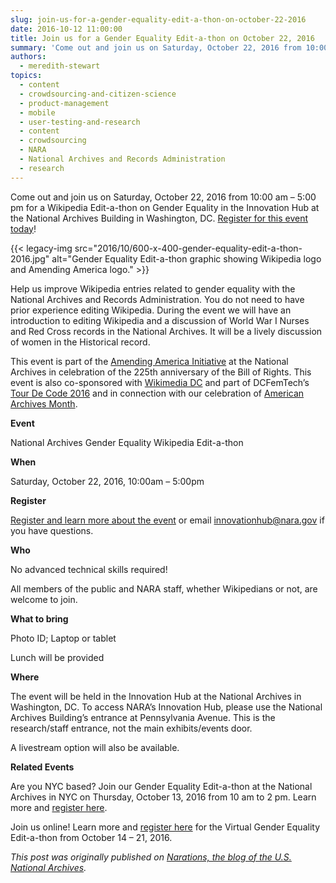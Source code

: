```yaml
---
slug: join-us-for-a-gender-equality-edit-a-thon-on-october-22-2016
date: 2016-10-12 11:00:00
title: Join us for a Gender Equality Edit-a-thon on October 22, 2016
summary: 'Come out and join us on Saturday, October 22, 2016 from 10:00 am &ndash; 5:00 pm for a Wikipedia Edit-a-thon on Gender Equality in the Innovation Hub at the National Archives Building in Washington, DC. Register for this event today!'
authors:
  - meredith-stewart
topics:
  - content
  - crowdsourcing-and-citizen-science
  - product-management
  - mobile
  - user-testing-and-research
  - content
  - crowdsourcing
  - NARA
  - National Archives and Records Administration
  - research
---
```


Come out and join us on Saturday, October 22, 2016 from 10:00 am – 5:00 pm for a Wikipedia Edit-a-thon on Gender Equality in the Innovation Hub at the National Archives Building in Washington, DC. [Register for this event today](https://www.eventbrite.com/e/gender-equality-wikipedia-edit-a-thon-at-the-national-archives-tickets-28252688552)!

{{< legacy-img src="2016/10/600-x-400-gender-equality-edit-a-thon-2016.jpg" alt="Gender Equality Edit-a-thon graphic showing Wikipedia logo and Amending America logo." >}}

Help us improve Wikipedia entries related to gender equality with the National Archives and Records Administration. You do not need to have prior experience editing Wikipedia. During the event we will have an introduction to editing Wikipedia and a discussion of World War I Nurses and Red Cross records in the National Archives. It will be a lively discussion of women in the Historical record.

This event is part of the [Amending America Initiative](https://www.archives.gov/amending-america/) at the National Archives in celebration of the 225th anniversary of the Bill of Rights. This event is also co-sponsored with [Wikimedia DC](https://wikimediadc.org/wiki/Home) and part of DCFemTech’s [Tour De Code 2016](https://dcfemtech.github.io/tourdecode) and in connection with our celebration of [American Archives Month](https://prologue.blogs.archives.gov/2016/10/01/the-national-archives-celebrates-american-archives-month/).

**Event** 
  
National Archives Gender Equality Wikipedia Edit-a-thon

**When**
  
Saturday, October 22, 2016, 10:00am – 5:00pm

**Register**
  
[Register and learn more about the event](https://www.eventbrite.com/e/gender-equality-wikipedia-edit-a-thon-at-the-national-archives-tickets-28252688552) or email <innovationhub@nara.gov> if you have questions.

**Who**
  
No advanced technical skills required!
  
All members of the public and NARA staff, whether Wikipedians or not, are welcome to join.

**What to bring**
  
Photo ID; Laptop or tablet
  
Lunch will be provided

**Where**
  
The event will be held in the Innovation Hub at the National Archives in Washington, DC. To access NARA’s Innovation Hub, please use the National Archives Building’s entrance at Pennsylvania Avenue. This is the research/staff entrance, not the main exhibits/events door.

A livestream option will also be available.

**Related Events** 
  
Are you NYC based? Join our Gender Equality Edit-a-thon at the National Archives in NYC on Thursday, October 13, 2016 from 10 am to 2 pm. Learn more and [register here](http://www.eventbrite.com/e/gender-equality-wikipedia-edit-a-thon-at-the-national-archives-tickets-27887705879).

Join us online! Learn more and [register here](https://www.eventbrite.com/e/gender-equality-online-wikipedia-edit-a-thon-from-the-national-archives-tickets-28255776789) for the Virtual Gender Equality Edit-a-thon from October 14 – 21, 2016.

_This post was originally published on [Narations, the blog of the U.S. National Archives](https://narations.blogs.archives.gov/)._